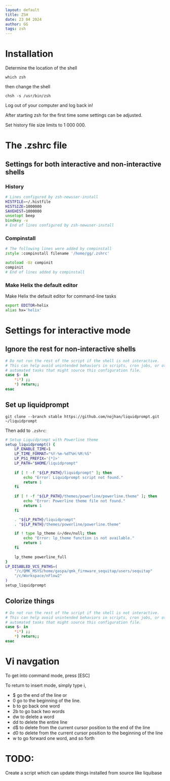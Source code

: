 ```yaml
---
layout: default
title: ZSH
date: 23 04 2024
author: GG
tags: zsh
---
```


Installation
===

Determine the location of the shell

```
which zsh
```
    
then change the shell

```
chsh -s /usr/bin/zsh
```

Log out of your computer and log back in!

After starting zsh for the first time some settings can be adjusted.

Set history file size limits to 1 000 000.

The .zshrc file
===

Settings for both interactive and non-interactive shells
---

### History

```zsh
# Lines configured by zsh-newuser-install
HISTFILE=~/.histfile
HISTSIZE=1000000
SAVEHIST=1000000
unsetopt beep
bindkey -v
# End of lines configured by zsh-newuser-install
```
### Compinstall
```zsh
# The following lines were added by compinstall
zstyle :compinstall filename '/home/gg/.zshrc'

autoload -Uz compinit
compinit
# End of lines added by compinstall
```

### Make Helix the default editor

Make Helix the default editor for command-line tasks

```zsh
export EDITOR=helix
alias hx='helix'
```

Settings for interactive mode
===

Ignore the rest for non-interactive shells
---

```zsh
# Do not run the rest of the script if the shell is not interactive.
# This can help avoid unintended behaviors in scripts, cron jobs, or other 
# automated tasks that might source this configuration file.
case $- in
    *i*) ;;
    *) return;;
esac
```

Set up liquidprompt
---

```
git clone --branch stable https://github.com/nojhan/liquidprompt.git ~/liquidprompt
```

Then add to ``.zshrc``:

```zsh
# Setup Liquidprompt with Powerline theme
setup_liquidprompt() {
    LP_ENABLE_TIME=1
    LP_TIME_FORMAT="%Y-%m-%dT%H:%M:%S"
    LP_PS1_PREFIX='{*]>'
    LP_PATH="$HOME/liquidprompt"
    
    if [ ! -f "${LP_PATH}/liquidprompt" ]; then
        echo "Error: Liquidprompt script not found."
        return 1
    fi
    
    if [ ! -f "${LP_PATH}/themes/powerline/powerline.theme" ]; then
        echo "Error: Powerline theme file not found."
        return 1
    fi

    . "${LP_PATH}/liquidprompt"
    . "${LP_PATH}/themes/powerline/powerline.theme"    

    if ! type lp_theme &>/dev/null; then
        echo "Error: lp_theme function is not available."
        return 1
    fi
    
    lp_theme powerline_full
}
LP_DISABLED_VCS_PATHS=(
    "/c/QMK_MSYS/home/gaspa/qmk_firmware_sequitap/users/sequitap" 
    "/c/Workspace/nFlow2"
)
setup_liquidprompt
```

Colorize things
---

```zsh
# Do not run the rest of the script if the shell is not interactive.
# This can help avoid unintended behaviors in scripts, cron jobs, or other 
# automated tasks that might source this configuration file.
case $- in
    *i*) ;;
    *) return;;
esac
```

Vi navgation
===

To get into command mode, press [ESC]

To return to insert mode, simply type i,

- $ go the end of the line or
- 0 go to the beginning of the line.
- b to go back one word
- 2b to go back two words
- dw to delete a word
- dd to delete the entire line
- d$ to delete from the current cursor position to the end of the line
- d0 to delete from the current cursor position to the beginning of the line
- w to go forward one word, and so forth

TODO:
===
Create a script which can update things installed from source like liquibase

